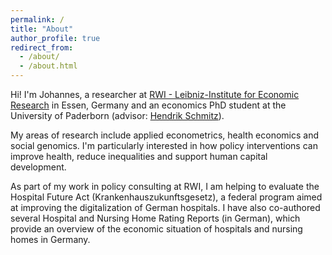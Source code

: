 ```yaml
---
permalink: /
title: "About"
author_profile: true
redirect_from: 
  - /about/
  - /about.html
---
```


Hi! I'm Johannes, a researcher at <a href="https://www.rwi-essen.de/" target="_blank">RWI - Leibniz-Institute for Economic Research</a> in Essen, Germany and an economics PhD student at the University of Paderborn (advisor: <a href="https://www.uni-paderborn.de/en/person/48879/" target="_blank">Hendrik Schmitz</a>).

My areas of research include applied econometrics, health economics and social genomics. I'm particularly interested in how policy interventions can improve health, reduce inequalities and support human capital development.

As part of my work in policy consulting at RWI, I am helping to evaluate the Hospital Future Act (Krankenhauszukunftsgesetz), a federal program aimed at improving the digitalization of German hospitals. I have also co-authored several Hospital and Nursing Home Rating Reports (in German), which provide an overview of the economic situation of hospitals and nursing homes in Germany.
